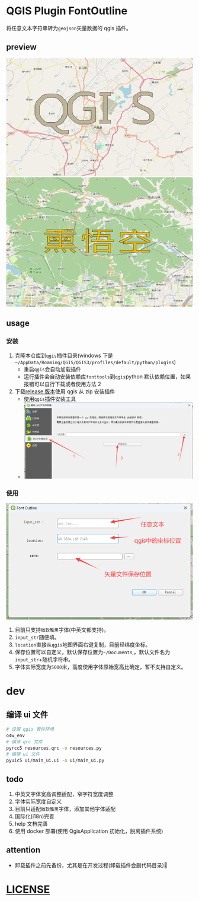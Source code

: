 # QGIS Plugin FontOutline

将任意文本字符串转为`geojson`矢量数据的 qgis 插件。

## preview

![preview](./assets/images/qgis.png)
![preview](./assets/images/xwk.png)

## usage

### 安装

1. 克隆本仓库到`qgis`插件目录(windows 下是`~/AppData/Roaming/QGIS/QGIS3/profiles/default/python/plugins`)
   - 重启`qgis`会自动加载插件
   - 运行插件会自动安装依赖库`fonttools`到`qgis`python 默认依赖位置，如果报错可以自行下载或者使用方法 2
2. 下载[release 版本](https://github.com/ruierzhao/font_outline/releases/tag/release-v1.0.0)使用 qgis 从 zip 安装插件
   - 使用`qgis`插件安装工具
   - ![qgis安装zip插件](./assets/images/qgis-install-zip-plugin.png)

### 使用

![gui](./assets/images/plugin.png)

1. 目前只支持`微软雅黑`字体(中英文都支持)。
2. `input_str`随便填。
3. `location`直接从`qgis`地图界面右键复制，目前经纬度坐标。
4. 保存位置可以自定义，默认保存位置为`~/Documents`,，默认文件名为`input_str`+随机字符串。
5. 字体实际宽度为`5000`米，高度使用字体原始宽高比确定，暂不支持自定义。

# dev

## 编译 ui 文件

```sh
# 设置 qgis 套件环境
o4w_env
# 编译 qrc 文件
pyrcc5 resources.qrc -o resources.py
# 编译 ui 文件
pyuic5 ui/main_ui.ui -o ui/main_ui.py
```

## todo

1. 中英文字体宽高调整适配，窄字符宽度调整
2. 字体实际宽度自定义
3. 目前只适配`微软雅黑`字体，添加其他字体适配
4. 国际化(i18n)完善
5. help 文档完善
6. 使用 docker 部署(使用 QgisApplication 初始化，脱离插件系统)

## attention

- 卸载插件之前先备份，尤其是在开发过程(卸载插件会删代码目录)🎃

# [LICENSE](LICENSE)
